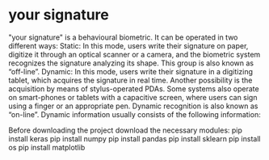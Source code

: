 # your signature
"your signature" is a behavioural biometric. It can be operated in two different ways:  Static: In this mode, users write their signature on paper, digitize it through an optical scanner or a camera, and the biometric system recognizes the signature analyzing its shape. This group is also known as “off-line”.  Dynamic: In this mode, users write their signature in a digitizing tablet, which acquires the signature in real time. Another possibility is the acquisition by means of stylus-operated PDAs. Some systems also operate on smart-phones or tablets with a capacitive screen, where users can sign using a finger or an appropriate pen. Dynamic recognition is also known as “on-line”. Dynamic information usually consists of the following information:

Before downloading the project download the necessary modules:
pip install keras
pip install numpy
pip install pandas
pip install sklearn
pip install os
pip install matplotlib

